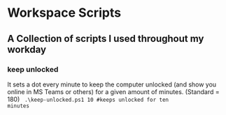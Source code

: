 # Workspace Scripts
## A Collection of scripts I used throughout my workday 

### keep unlocked 
It sets a dot every minute to keep the computer unlocked (and show you online in MS Teams or others) for a given amount of minutes.
(Standard = 180)
<code>
.\keep-unlocked.ps1 10  #keeps unlocked for ten minutes 
</code>